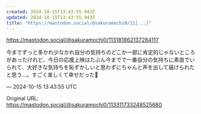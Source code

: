 ```yaml
---
created: 2024-10-15T13:43:55.943Z
updated: 2024-10-15T13:43:55.943Z
title: "https://mastodon.social/@sakuramochi0/11[...]"
---
```


<p><a href="https://mastodon.social/@sakuramochi0/113181862137284117" target="_blank" rel="nofollow noopener" translate="no"><span class="invisible">https://</span><span class="ellipsis">mastodon.social/@sakuramochi0/</span><span class="invisible">113181862137284117</span></a></p><p>今までずっと多かれ少なかれ自分の気持ちのどこか一部に肯定的じゃないところがあったけれど、今日の応援上映はたぶん今までで一番自分の気持ちに素直でいられて、大好きな気持ちを恥ずかしいと思わずにちゃんと声を出して届けられたと思う…。すごく楽しくて幸せだった💖</p>

&mdash; 2024-10-15 13:43:55 UTC

Original URL: https://mastodon.social/@sakuramochi0/113311733248525680
